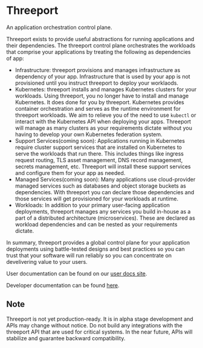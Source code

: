 # Threeport

An application orchestration control plane.

Threeport exists to provide useful abstractions for running applications and
their dependencies.  The threeport control plane orchestrates the workloads that
comprise your applications by treating the following as dependencies of app:
* Infrastructure: threeport provisions and manages infrastructure as dependency
  of your app.  Infrastructure that is used by your app is not provisioned until
  you instruct threeport to deploy your worklaods.
* Kubernetes: threeport installs and manages Kubernetes clusters for your
  workloads.  Using threeport, you no longer have to install and manage
  Kubernetes.  It does done for you by threeport.  Kubernetes provides container
  orchestration and serves as the runtime environment for threeport workloads.
  We aim to relieve you of the need to use `kubectl` or interact with the
  Kubernetes API when deploying your apps.  Threeport will manage as many
  clusters as your requirements dictate without you having to develop your own
  Kubernetes federation system.
* Support Services(coming soon): Applications running in Kubernetes require
  cluster support services that are installed on Kubernetes to serve the
  workloads that run there.  This includes things like ingress request routing,
  TLS asset management, DNS record management, secrets management, etc.
  Threeport will install these support services and configure them for your app
  as needed.
* Managed Services(coming soon): Many applications use cloud-provider managed
  services such as databases and object storage buckets as dependencies.  With
  threeport you can declare those dependencies and those services will get
  provisioned for your workloads at runtime.
* Workloads: In addition to your primary user-facing application deployments,
  threeport manages any services you build in-house as a part of a distributed
  architecture (microservices).  These are declared as workload dependencies and
  can be nested as your requirements dictate.

In summary, threeport provides a global control plane for your application
deployments using battle-tested designs and best practices so you can trust that
your software will run reliably so you can concentrate on develivering value to
your users.

User documentation can be found on our [user docs site](https://docs.qleet.io/).

Developer documentation can be found [here](docs/README.md).

## Note

Threeport is not yet production-ready.  It is in alpha stage development and APIs
may change without notice.  Do not build any integrations with the threeport API
that are used for critical systems.  In the near future, APIs will stabilize
and guarantee backward compatibility.

